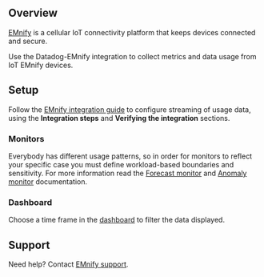 ## Overview
[EMnify][1] is a cellular IoT connectivity platform that keeps devices
connected and secure.

Use the Datadog-EMnify integration to collect metrics and data usage from IoT EMnify devices.

## Setup
Follow the [EMnify integration guide][2] to configure streaming of usage data, using the **Integration steps** and **Verifying the integration** sections.

### Monitors

Everybody has different usage patterns, so in order for monitors to reflect your specific case you must
define workload-based boundaries and sensitivity.
For more information read the [Forecast monitor][4] and [Anomaly monitor][5] documentation.

### Dashboard

Choose a time frame in the [dashboard][6] to filter the data displayed.

## Support

Need help? Contact [EMnify support][3].

[1]: https://www.emnify.com/
[2]: https://www.emnify.com/integration-guides/emnify-datastreamer-integration-for-datadog
[3]: https://support.emnify.com/hc/en-us
[4]: https://docs.datadoghq.com/monitors/create/types/forecasts/?tab=linear
[5]: https://docs.datadoghq.com/monitors/create/types/anomaly/
[6]: /dashboard/lists?q=emnify
